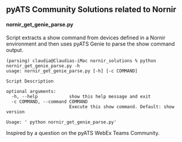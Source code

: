## pyATS Community Solutions related to Nornir

#### nornir_get_genie_parse.py

Script extracts a show command from devices defined in a Nornir environment and then uses pyATS Genie to parse the show command output.

```
(parsing) claudia@Claudias-iMac nornir_solutions % python nornir_get_genie_parse.py -h                
usage: nornir_get_genie_parse.py [-h] [-c COMMAND]

Script Description

optional arguments:
  -h, --help            show this help message and exit
  -c COMMAND, --command COMMAND
                        Execute this show command. Default: show version

Usage: ' python nornir_get_genie_parse.py'

```


Inspired by a question on the pyATS WebEx Teams Community.



